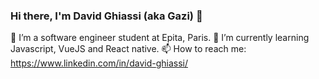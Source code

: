### Hi there, I'm David Ghiassi (aka Gazi) 👋
🔭 I’m a software engineer student at Epita, Paris.
🌱 I’m currently learning Javascript, VueJS and React native.
📫 How to reach me: https://www.linkedin.com/in/david-ghiassi/
